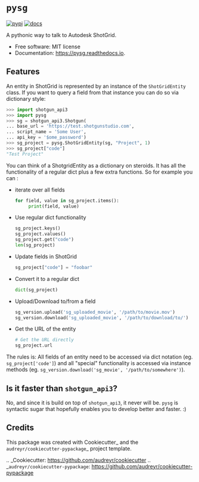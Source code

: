 # `pysg`
[![pypi](https://img.shields.io/pypi/v/pysg.svg)](https://pypi.python.org/pypi/pysg)
[![docs](https://readthedocs.org/projects/pysg/badge/?version=latest)](https://pysg.readthedocs.io/en/latest/?version=latest)

A pythonic way to talk to Autodesk ShotGrid.

* Free software: MIT license
* Documentation: https://pysg.readthedocs.io.

## Features

An entity in ShotGrid is represented by an instance of the `ShotGridEntity` class.
If you want to query a field from that instance you can do so via dictionary style:

```python
>>> import shotgun_api3
>>> import pysg
>>> sg = shotgun_api3.Shotgun(
... base_url = 'https://test.shotgunstudio.com',
... script_name = 'Some User',
... api_key = '$ome_password')
>>> sg_project = pysg.ShotGridEntity(sg, "Project", 1)
>>> sg_project["code"]
"Test Project"
```

You can think of a ShotgridEntity as a dictionary on steroids.
It has all the functionality of a regular dict plus a few extra functions.
So for example you can :
* iterate over all fields
  ```python
  for field, value in sg_project.items():
       print(field, value)
  ```
* Use regular dict functionality
  ```python
  sg_project.keys()
  sg_project.values()
  sg_project.get("code")
  len(sg_project)
  ```
* Update fields in ShotGrid
  ```python
  sg_project["code"] = "foobar"
  ```
* Convert it to a regular dict
  ```python
  dict(sg_project)
  ```
* Upload/Download to/from a field
  ```python
  sg_version.upload('sg_uploaded_movie', '/path/to/movie.mov')
  sg_version.download('sg_uploaded_movie', '/path/to/download/to/')
  ```
* Get the URL of the entity
  ```python
  # Get the URL directly
  sg_project.url
  ```

The rules is: All fields of an entity need to be accessed via dict notation (eg. `sg_project['code']`)
              and all "special" functionality is accessed via instance methods (eg. `sg_version.download('sg_movie', '/path/to/somewhere')`).


## Is it faster than `shotgun_api3`?
No, and since it is build on top of `shotgun_api3`, it never will be.
`pysg` is syntactic sugar that hopefully enables you to develop better and faster. :)

## Credits

This package was created with Cookiecutter_ and the `audreyr/cookiecutter-pypackage`_ project template.

.. _Cookiecutter: https://github.com/audreyr/cookiecutter
.. _`audreyr/cookiecutter-pypackage`: https://github.com/audreyr/cookiecutter-pypackage
